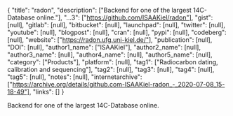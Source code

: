 {
  "title": "radon",
  "description": ["Backend for one of the largest 14C-Database online."],
  "...3": ["https://github.com/ISAAKiel/radon"],
  "gist": [null],
  "gitlab": [null],
  "bitbucket": [null],
  "launchpad": [null],
  "twitter": [null],
  "youtube": [null],
  "blogpost": [null],
  "cran": [null],
  "pypi": [null],
  "codeberg": [null],
  "website": ["https://radon.ufg.uni-kiel.de/"],
  "publication": [null],
  "DOI": [null],
  "author1_name": ["ISAAKiel"],
  "author2_name": [null],
  "author3_name": [null],
  "author4_name": [null],
  "author5_name": [null],
  "category": ["Products"],
  "platform": [null],
  "tag1": ["Radiocarbon dating, calibration and sequencing"],
  "tag2": [null],
  "tag3": [null],
  "tag4": [null],
  "tag5": [null],
  "notes": [null],
  "internetarchive": ["https://archive.org/details/github.com-ISAAKiel-radon_-_2020-07-08_15-18-49"],
  "links": []
}

<!-- Generated by csv2md.R – do not edit by hand -->

Backend for one of the largest 14C-Database online.